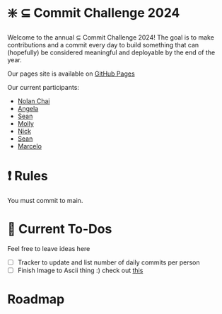 # :sparkle: $\subseteq$ Commit Challenge 2024
Welcome to the annual $\subseteq$ Commit Challenge 2024! The goal is to make contributions and a commit every day to build something that can (hopefully) be considered meaningful and deployable by the end of the year.

Our pages site is available on [GitHub Pages](https://nolanchai.dev/Commit-Challenge-2024/)

Our current participants:
- [Nolan Chai](https://github.com/NolanChai)
- [Angela](https://github.com/angelatsai1214)
- [Sean](https://github.com/SheepTester)
- [Molly](https://github.com/mojeanmac)
- [Nick](https://github.com/nick-ls)
- [Sean](https://github.com/Sean1572)
- [Marcelo](https://github.com/dowhep)

# :exclamation: Rules
You must commit to main.

# :memo: Current To-Dos
Feel free to leave ideas here
- [ ] Tracker to update and list number of daily commits per person
- [ ] Finish Image to Ascii thing :) check out [this](https://github.com/NolanChai/Commit-Challenge-2024/blob/main/ascii.html)
# Roadmap
